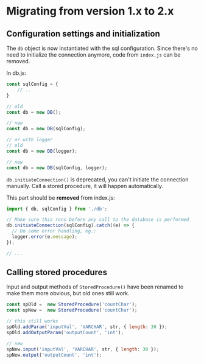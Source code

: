 # Migrating from version 1.x to 2.x

## Configuration settings and initialization

The `db` object is now instantiated with the sql configuration. Since there's no need to initialize the connection anymore, code from `index.js` can be removed.

In db.js:

```javascript
const sqlConfig = { 
    // ...
}

// old
const db = new DB();

// new
const db = new DB(sqlConfig);

// or with logger
// old
const db = new DB(logger);

// new
const db = new DB(sqlConfig, logger);

```

`db.initiateConnection()` is deprecated, you can't initiate the connection manually. Call a stored procedure, it will happen automatically.

This part should be **removed** from index.js:

```javascript
import { db, sqlConfig } from './db';

// Make sure this runs before any call to the database is performed
db.initiateConnection(sqlConfig).catch((e) => {
  // Do some error handling, eg.:
  logger.error(e.message);
});

// ...
```

## Calling stored procedures

Input and output methods of `StoredProcedure()` have been renamed to make them more obvious, but old ones still work.

```javascript
const spOld =  new StoredProcedure('countChar');
const spNew =  new StoredProcedure('countChar');

// this still works
spOld.addParam('inputVal', 'VARCHAR', str, { length: 30 });
spOld.addOutputParam('outputCount', 'int');

// new 
spNew.input('inputVal', 'VARCHAR', str, { length: 30 });
spNew.output('outputCount', 'int');
```
